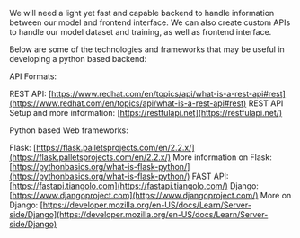 We will need a light yet fast and capable backend to handle information between our model and frontend interface. 
We can also create custom APIs to handle our model dataset and training, as well as frontend interface.

Below are some of the technologies and frameworks that may be useful in developing a python based backend:

API Formats:

REST API: [https://www.redhat.com/en/topics/api/what-is-a-rest-api#rest](https://www.redhat.com/en/topics/api/what-is-a-rest-api#rest)
REST API Setup and more information: [https://restfulapi.net](https://restfulapi.net/)

Python based Web frameworks:

Flask: [https://flask.palletsprojects.com/en/2.2.x/](https://flask.palletsprojects.com/en/2.2.x/)
More information on Flask: [https://pythonbasics.org/what-is-flask-python/](https://pythonbasics.org/what-is-flask-python/)
FAST API: [https://fastapi.tiangolo.com](https://fastapi.tiangolo.com/)
Django: [https://www.djangoproject.com](https://www.djangoproject.com/)
More on Django: [https://developer.mozilla.org/en-US/docs/Learn/Server-side/Django](https://developer.mozilla.org/en-US/docs/Learn/Server-side/Django)
